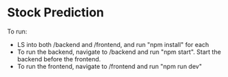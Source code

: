 # Stock Prediction

To run:

- LS into both /backend and /frontend, and run "npm install" for each
- To run the backend, navigate to /backend and run "npm start". Start the backend before the frontend.
- To run the frontend, navigate to /frontend and run "npm run dev"
